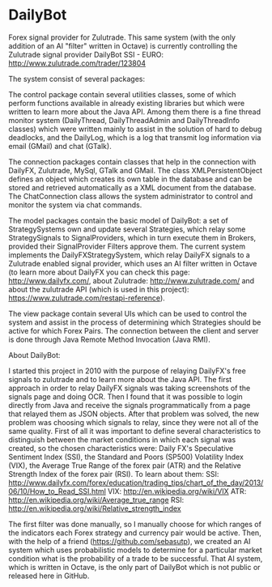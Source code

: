 DailyBot
========

Forex signal provider for Zulutrade. This same system (with the only addition of an AI "filter" written in Octave) is currently controlling the Zulutrade signal provider DailyBot SSI - EURO: http://www.zulutrade.com/trader/123804

The system consist of several packages:

The control package contain several utilities classes, some of which perform functions available in already existing libraries but which were written to learn more about the Java API. Among them there is a fine thread monitor system (DailyThread, DailyThreadAdmin and DailyThreadInfo classes) which were written mainly to assist in the solution of hard to debug deadlocks, and the DailyLog, which is a log that transmit log information via email (GMail) and chat (GTalk).

The connection packages contain classes that help in the connection with DailyFX, Zulutrade, MySql, GTalk and GMail. The class XMLPersistentObject defines an object which creates its own table in the database and can be stored and retrieved automatically as a XML document from the database. The ChatConnection class allows the system administrator to control and monitor the system via chat commands.

The model packages contain the basic model of DailyBot: a set of StrategySystems own and update several Strategies, which relay some StrategySignals to SignalProviders, which in turn execute them in Brokers, provided their SignalProvider Filters approve them.
The current system implements the DailyFXStrategySystem, which relay DailyFX signals to a Zulutrade enabled signal provider, which uses an AI filter written in Octave (to learn more about DailyFX you can check this page: http://www.dailyfx.com/, about Zulutrade: http://www.zulutrade.com/ and about the zulutrade API (which is used in this project): https://www.zulutrade.com/restapi-reference).

The view package contain several UIs which can be used to control the system and assist in the process of determining which Strategies should be active for which Forex Pairs. The connection between the client and server is done through Java Remote Method Invocation (Java RMI).

About DailyBot:

I started this project in 2010 with the purpose of relaying DailyFX's free signals to zulutrade and to learn more about the Java API. The first approach in order to relay DailyFX signals was taking screenshots of the signals page and doing OCR. Then I found that it was possible to login directly from Java and receive the signals programmatically from a page that relayed them as JSON objects.
After that problem was solved, the new problem was choosing which signals to relay, since they were not all of the same quality. First of all it was important to define several characteristics to distinguish between the market conditions in which each signal was created, so the chosen characteristics were: Daily FX's Speculative Sentiment Index (SSI), the Standard and Poors (SP500) Volatility Index (VIX), the Average True Range of the forex pair (ATR) and the Relative Strength Index of the forex pair (RSI). To learn about them:
SSI: http://www.dailyfx.com/forex/education/trading_tips/chart_of_the_day/2013/06/10/How_to_Read_SSI.html
VIX: http://en.wikipedia.org/wiki/VIX
ATR: http://en.wikipedia.org/wiki/Average_true_range
RSI: http://en.wikipedia.org/wiki/Relative_strength_index

The first filter was done manually, so I manually choose for which ranges of the indicators each Forex strategy and currency pair would be active. Then, with the help of a friend (https://github.com/sebasutp), we created an AI system which uses probabilistic models to determine for a particular market condition what is the probability of a trade to be successful. That AI system, which is written in Octave, is the only part of DailyBot which is not public or released here in GitHub.
